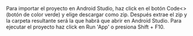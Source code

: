 Para importar el proyecto en Android Studio, haz click en el botón Code<> (botón de color verde)
y elige descargar como zip. Después extrae el zip y la carpeta resultante será la que habrá que
abrir en Android Studio. Para ejecutar el proyecto haz click en Run 'App' o presiona Shift + F10.
